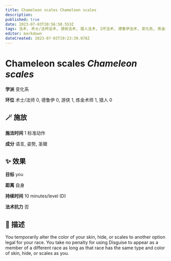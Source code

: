 ```yaml
---
title: Chameleon scales Chameleon scales
description: 
published: true
date: 2023-07-03T20:56:50.553Z
tags: 法术, 术士/法师法术, 游侠法术, 猎人法术, 1环法术, 德鲁伊法术, 变化系, 炼金术师法术, 戏法/祷念
editor: markdown
dateCreated: 2023-07-03T19:23:39.078Z
---
```


# **Chameleon scales** *Chameleon scales*

**学派** 变化系 

**环位** 术士/法师 0, 德鲁伊 0, 游侠 1, 炼金术师 1, 猎人 0

## 🪄 施放

**施法时间** 1 标准动作

**成分** 语言, 姿势, 圣徽

## ✨ 效果 

**目标** you 

**距离** 自身  

**持续时间** 10 minutes/level (D) 

**法术抗力** 否

## 📖 描述

You temporarily alter the color of your skin, hide, or scales to another option legal for your race. You take no penalty for using Disguise to appear as a member of a different race as long as that race has the same type and color of skin, hide, or scales as you.
    